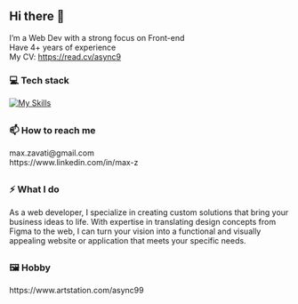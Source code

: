 ## Hi there 👋

I’m a Web Dev with a strong focus on Front-end<br/>
Have 4+ years of experience <br/>
My CV: https://read.cv/async9

### 💻 Tech stack

[![My Skills](https://skillicons.dev/icons?i=js,ts,react,redux,next,css,sass,vite,nodejs,strapi)](https://skillicons.dev)

##

### 📫 How to reach me

<div>
  max.zavati@gmail.com
  <br />
  https://www.linkedin.com/in/max-z
</div>

##

### ⚡ What I do 

As a web developer, I specialize in creating custom solutions that bring your business ideas to life. With expertise in translating design concepts from Figma to the web, I can turn your vision into a functional and visually appealing website or application that meets your specific needs.

##
  
### 🖼️ Hobby
<div>
  https://www.artstation.com/async99
</div>
